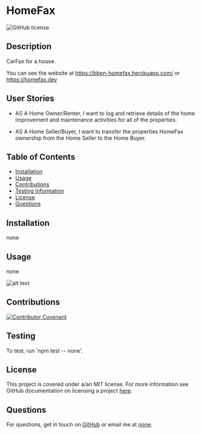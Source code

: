 # HomeFax

![GitHub license](https://img.shields.io/badge/license-MIT-brightgreen.svg)

## Description

CarFax for a house.

You can see the website at https://bben-homefax.herokuapp.com/ or https://homefax.dev

## User Stories

- AS A Home Owner/Renter, I want to log and retrieve details of the home
  improvement and maintenance activities for all of the properties.

- AS A Home Seller/Buyer, I want to transfer the properties HomeFax ownership
  from the Home Seller to the Home Buyer.

## Table of Contents

- [Installation](#installation)
- [Usage](#usage)
- [Contributions](#contributions)
- [Testing Information](#testing)
- [License](#license)
- [Questions](#questions)

## Installation

none

## Usage

none

![alt text](assets/images/none)

## Contributions

[![Contributor Covenant](https://img.shields.io/badge/Contributor%20Covenant-2.0-4baaaa.svg)](code_of_conduct.md)

## Testing

To test, run 'npm test -- none'.

## License

This project is covered under a/an MIT license. For more information see GitHub
documentation on licensing a project
[here](https://docs.github.com/en/communities/setting-up-your-project-for-healthy-contributions/adding-a-license-to-a-repository).

## Questions

​For questions, get in touch on [GitHub](https://github.com/none/) or email me
at [none](mailto:none).
